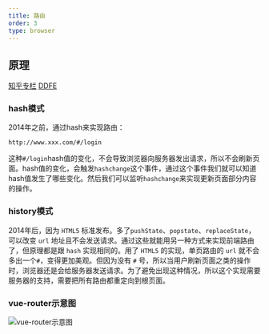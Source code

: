 ```yaml
---
title: 路由
order: 3
type: browser
---
```


## 原理
[知乎专栏](https://zhuanlan.zhihu.com/p/37730038)
[DDFE](https://github.com/DDFE/DDFE-blog/issues/9)

### hash模式
2014年之前，通过hash来实现路由：
```http
http://www.xxx.com/#/login
```
这种`#/login`hash值的变化，不会导致浏览器向服务器发出请求，所以不会刷新页面。hash值的变化，会触发`hashchange`这个事件，通过这个事件我们就可以知道hash值发生了哪些变化。然后我们可以监听`hashchange`来实现更新页面部分内容的操作。

### history模式
2014年后，因为 `HTML5` 标准发布。多了`pushState`、`popstate`、`replaceState`，可以改变 `url` 地址且不会发送请求。通过这些就能用另一种方式来实现前端路由了，但原理都是跟 `hash` 实现相同的。用了 `HTML5` 的实现，单页路由的 `url` 就不会多出一个`#`，变得更加美观。但因为没有 `#` 号，所以当用户刷新页面之类的操作时，浏览器还是会给服务器发送请求。为了避免出现这种情况，所以这个实现需要服务器的支持，需要把所有路由都重定向到根页面。

### vue-router示意图
![vue-router示意图](../../images/vueRouter.png)